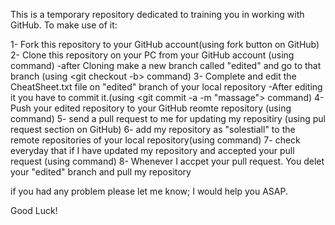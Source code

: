 This is a temporary repository dedicated to training you in working with GitHub. To make use of it:

1- Fork this repository to your GitHub account(using fork button on GitHub)
2- Clone this repository on your PC from your GitHub account (using <git clone> command)
  -after Cloning make a new branch called "edited" and  go to that branch (using <git checkout -b> command)
3- Complete and edit the CheatSheet.txt file on "edited" branch of your local repository
  -After editing it you have to commit it.(using <git commit -a -m "massage"> command)
4- Push your edited repository to your GitHub reomte repository (using <git push> command)
5- send a pull request to me for updating my repositiry (using pul request section on GitHub)
6- add my repository as "solestiall" to the remote repositories of your local repository(using <git remote add> command)
7- check everyday that if I have updated my repository and accepted your pull request (using <git fetch> command)
8- Whenever I accpet your pull request. You delet your "edited" branch and pull my repository
  
if you had any problem please let me know; I would help you ASAP.

Good Luck!
